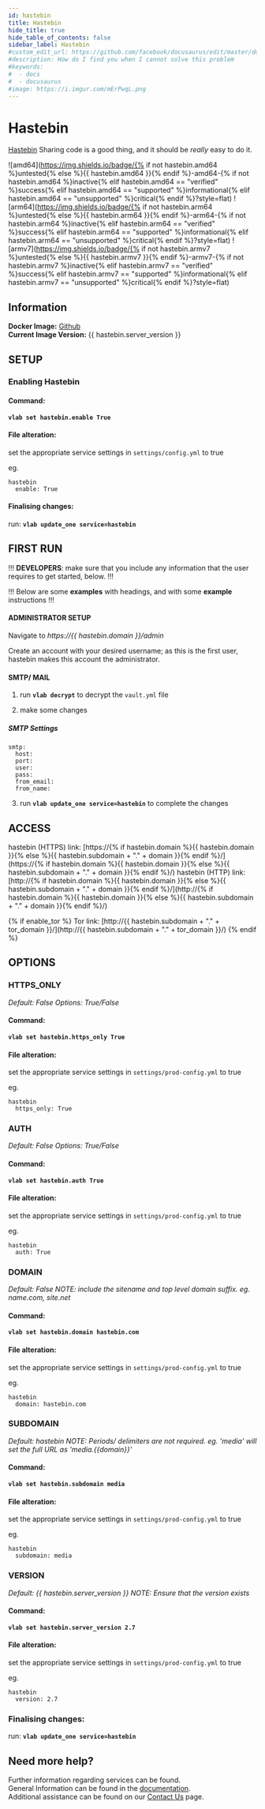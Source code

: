 ```yaml
---
id: hastebin
title: Hastebin
hide_title: true
hide_table_of_contents: false
sidebar_label: Hastebin
#custom_edit_url: https://github.com/facebook/docusaurus/edit/master/docs/api-doc-markdown.md
#description: How do I find you when I cannot solve this problem
#keywords:
#  - docs
#  - docusaurus
#image: https://i.imgur.com/mErPwqL.png
---
```


# Hastebin

[Hastebin](https://hastebin.com/about.md) Sharing code is a good thing, and it should be _really_ easy to do it.

![amd64](https://img.shields.io/badge/{% if not hastebin.amd64 %}untested{% else %}{{ hastebin.amd64 }}{% endif %}-amd64-{% if not hastebin.amd64 %}inactive{% elif hastebin.amd64 == "verified" %}success{% elif hastebin.amd64 == "supported" %}informational{% elif hastebin.amd64 == "unsupported" %}critical{% endif %}?style=flat)
![arm64](https://img.shields.io/badge/{% if not hastebin.arm64 %}untested{% else %}{{ hastebin.arm64 }}{% endif %}-arm64-{% if not hastebin.arm64 %}inactive{% elif hastebin.arm64 == "verified" %}success{% elif hastebin.arm64 == "supported" %}informational{% elif hastebin.arm64 == "unsupported" %}critical{% endif %}?style=flat)
![armv7](https://img.shields.io/badge/{% if not hastebin.armv7 %}untested{% else %}{{ hastebin.armv7 }}{% endif %}-armv7-{% if not hastebin.armv7 %}inactive{% elif hastebin.armv7 == "verified" %}success{% elif hastebin.armv7 == "supported" %}informational{% elif hastebin.armv7 == "unsupported" %}critical{% endif %}?style=flat)

## Information


**Docker Image:** [Github](https://github.com/seejohnrun/haste-server)  
**Current Image Version:** {{ hastebin.server_version }}

## SETUP

### Enabling Hastebin

#### Command:

**`vlab set hastebin.enable True`**

#### File alteration:

set the appropriate service settings in `settings/config.yml` to true

eg.
```
hastebin
  enable: True
```

#### Finalising changes:

run: **`vlab update_one service=hastebin`**

## FIRST RUN

!!! **DEVELOPERS**: make sure that you include any information that the user requires to get started, below. !!!

!!! Below are some **examples** with headings, and with some **example** instructions !!!

#### ADMINISTRATOR SETUP

Navigate to *https://{{ hastebin.domain }}/admin*

Create an account with your desired username; as this is the first user, hastebin makes this account the administrator.

#### SMTP/ MAIL

1. run **`vlab decrypt`** to decrypt the `vault.yml` file

2. make some changes


##### SMTP Settings
```
smtp:
  host:
  port:
  user:
  pass:
  from_email:
  from_name:
```

3. run **`vlab update_one service=hastebin`** to complete the changes


## ACCESS

hastebin (HTTPS) link: [https://{% if hastebin.domain %}{{ hastebin.domain }}{% else %}{{ hastebin.subdomain + "." + domain }}{% endif %}/](https://{% if hastebin.domain %}{{ hastebin.domain }}{% else %}{{ hastebin.subdomain + "." + domain }}{% endif %}/)
hastebin (HTTP) link: [http://{% if hastebin.domain %}{{ hastebin.domain }}{% else %}{{ hastebin.subdomain + "." + domain }}{% endif %}/](http://{% if hastebin.domain %}{{ hastebin.domain }}{% else %}{{ hastebin.subdomain + "." + domain }}{% endif %}/)

{% if enable_tor %}
Tor link: [http://{{ hastebin.subdomain + "." + tor_domain }}/](http://{{ hastebin.subdomain + "." + tor_domain }}/)
{% endif %}

## OPTIONS

### HTTPS_ONLY
*Default: False*
*Options: True/False*

#### Command:

**`vlab set hastebin.https_only True`**

#### File alteration:

set the appropriate service settings in `settings/prod-config.yml` to true

eg.
```
hastebin
  https_only: True
```

### AUTH
*Default: False*
*Options: True/False*

#### Command:

**`vlab set hastebin.auth True`**

#### File alteration:

set the appropriate service settings in `settings/prod-config.yml` to true

eg.
```
hastebin
  auth: True
```

### DOMAIN
*Default: False*
*NOTE: include the sitename and top level domain suffix. eg. name.com, site.net*

#### Command:

**`vlab set hastebin.domain hastebin.com`**

#### File alteration:

set the appropriate service settings in `settings/prod-config.yml` to true

eg.
```
hastebin
  domain: hastebin.com
```

### SUBDOMAIN
*Default: hastebin*
*NOTE: Periods/ delimiters are not required. eg. 'media' will set the full URL as 'media.{{domain}}'*

#### Command:

**`vlab set hastebin.subdomain media`**

#### File alteration:

set the appropriate service settings in `settings/prod-config.yml` to true

eg.
```
hastebin
  subdomain: media
```

### VERSION
*Default: {{  hastebin.server_version  }}*
*NOTE: Ensure that the version exists*

#### Command:

**`vlab set hastebin.server_version 2.7`**

#### File alteration:

set the appropriate service settings in `settings/prod-config.yml` to true

eg.
```
hastebin
  version: 2.7
```

### Finalising changes:

run: **`vlab update_one service=hastebin`**

## Need more help?
Further information regarding services can be found. \
General Information can be found in the [documentation](https://docs.vivumlab.com). \
Additional assistance can be found on our [Contact Us](https://docs.vivumlab.com/Contact-us) page.
